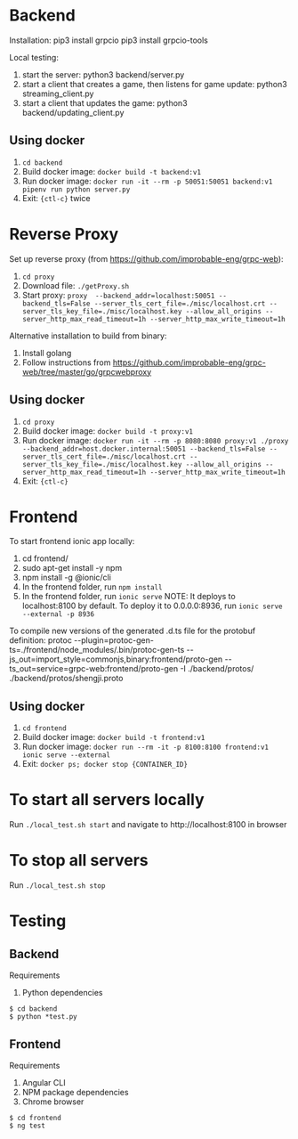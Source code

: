 # Backend
Installation:
pip3 install grpcio
pip3 install grpcio-tools

Local testing:
1. start the server: python3 backend/server.py
2. start a client that creates a game, then listens for game update: python3 streaming_client.py
3. start a client that updates the game: python3 backend/updating_client.py

## Using docker

1. `cd backend`
2. Build docker image: `docker build -t backend:v1`
3. Run docker image: `docker run -it --rm -p 50051:50051 backend:v1 pipenv run python server.py`
4. Exit: `{ctl-c}` twice

# Reverse Proxy
Set up reverse proxy (from https://github.com/improbable-eng/grpc-web):
1. `cd proxy`
2. Download file: `./getProxy.sh`
3. Start proxy: `proxy  --backend_addr=localhost:50051 --backend_tls=False --server_tls_cert_file=./misc/localhost.crt --server_tls_key_file=./misc/localhost.key --allow_all_origins --server_http_max_read_timeout=1h --server_http_max_write_timeout=1h`

Alternative installation to build from binary:
1. Install golang
2. Follow instructions from https://github.com/improbable-eng/grpc-web/tree/master/go/grpcwebproxy

## Using docker

1. `cd proxy`
2. Build docker image: `docker build -t proxy:v1`
3. Run docker image: `docker run -it --rm -p 8080:8080 proxy:v1 ./proxy  --backend_addr=host.docker.internal:50051 --backend_tls=False --server_tls_cert_file=./misc/localhost.crt --server_tls_key_file=./misc/localhost.key --allow_all_origins --server_http_max_read_timeout=1h --server_http_max_write_timeout=1h`
4. Exit: `{ctl-c}`

# Frontend
To start frontend ionic app locally:
1. cd frontend/
2. sudo apt-get install -y npm
3. npm install -g @ionic/cli
4. In the frontend folder, run `npm install`
5. In the frontend folder, run `ionic serve`
NOTE: It deploys to localhost:8100 by default. To deploy it to 0.0.0.0:8936, run `ionic serve --external -p 8936`

To compile new versions of the generated .d.ts file for the protobuf definition:
protoc --plugin=protoc-gen-ts=./frontend/node_modules/.bin/protoc-gen-ts --js_out=import_style=commonjs,binary:frontend/proto-gen --ts_out=service=grpc-web:frontend/proto-gen -I ./backend/protos/ ./backend/protos/shengji.proto

## Using docker

1. `cd frontend`
1. Build docker image: `docker build -t frontend:v1`
2. Run docker image: `docker run --rm -it -p 8100:8100 frontend:v1 ionic serve --external`
3. Exit: `docker ps; docker stop {CONTAINER_ID}`

# To start all servers locally
Run `./local_test.sh start` and navigate to http://localhost:8100 in browser

# To stop all servers
Run `./local_test.sh stop`

# Testing

## Backend

Requirements
1. Python dependencies

```console
$ cd backend
$ python *test.py
```

## Frontend

Requirements
1. Angular CLI
2. NPM package dependencies
3. Chrome browser

```console
$ cd frontend
$ ng test
```
